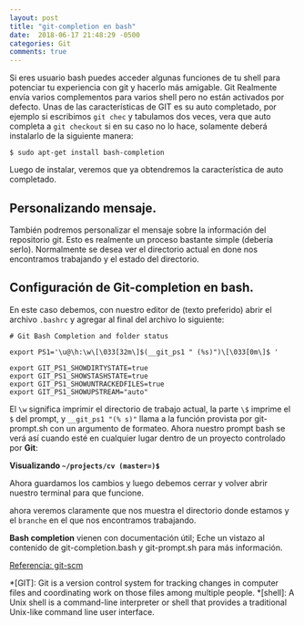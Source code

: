```yaml
---
layout: post
title: "git-completion en bash"
date:  2018-06-17 21:48:29 -0500
categories: Git
comments: true
---
```

Si eres usuario bash puedes acceder algunas funciones de tu shell para potenciar tu experiencia con git y hacerlo más amigable. Git Realmente envía varios complementos para varios shell pero no están activados por defecto. Unas de las características de GIT es su auto completado, por ejemplo si escribimos `git chec` y tabulamos dos veces, vera que auto completa a `git checkout` si en su caso no lo hace, solamente deberá instalarlo de la siguiente manera: 
<!--more-->
```
$ sudo apt-get install bash-completion
```
Luego de instalar, veremos que ya obtendremos la característica de auto completado.

## Personalizando mensaje.

También podremos personalizar el mensaje sobre la información del repositorio git. Esto es realmente un proceso bastante simple (debería serlo).
Normalmente se desea ver el directorio actual en done nos encontramos trabajando y el estado del directorio.

## Configuración de Git-completion en bash.

En este caso debemos, con nuestro editor de (texto preferido) abrir el archivo `.bashrc` y agregar al final del archivo lo siguiente:

```
# Git Bash Completion and folder status

export PS1='\u@\h:\w\[\033[32m\]$(__git_ps1 " (%s)")\[\033[0m\]$ '

export GIT_PS1_SHOWDIRTYSTATE=true
export GIT_PS1_SHOWSTASHSTATE=true
export GIT_PS1_SHOWUNTRACKEDFILES=true
export GIT_PS1_SHOWUPSTREAM="auto"

```

El `\w` significa imprimir el directorio de trabajo actual, la parte `\$` imprime el `$` del prompt, y `__git_ps1 "(% s)"` llama a la función provista por git-prompt.sh con un argumento de formateo. Ahora nuestro prompt bash se verá así cuando esté en cualquier lugar dentro de un proyecto controlado por **Git**:

**Visualizando `~/projects/cv (master=)$`**

Ahora guardamos los cambios y luego debemos cerrar y volver abrir nuestro terminal para que funcione.

ahora veremos claramente que nos muestra el directorio donde estamos y el `branche` en el que nos encontramos trabajando.


**Bash completion** vienen con documentación útil; Eche un vistazo al contenido de git-completion.bash y git-prompt.sh para más información.

[Referencia: git-scm](https://www.git-scm.com/book/en/v2/Appendix-A%3A-Git-in-Other-Environments-Git-in-Bash)

*[GIT]: Git is a version control system for tracking changes in computer files and coordinating work on those files among multiple people.
*[shell]: A Unix shell is a command-line interpreter or shell that provides a traditional Unix-like command line user interface.
